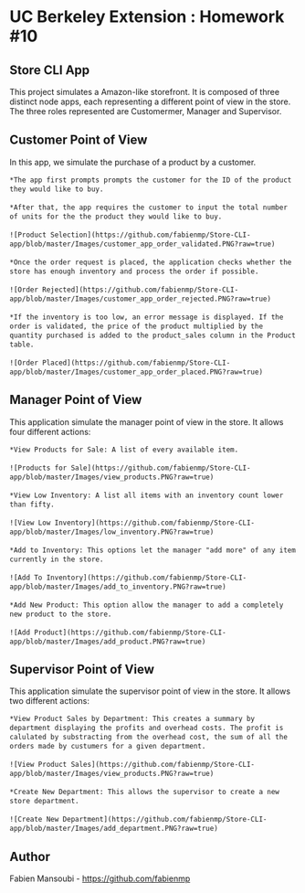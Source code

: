 # UC Berkeley Extension : Homework #10
## Store CLI App

This project simulates a Amazon-like storefront. It is composed of three distinct node apps, 
each representing a different point of view in the store. 
The three roles represented are Customermer, Manager and Supervisor.

## Customer Point of View

In this app, we simulate the purchase of a product by a customer. 

	*The app first prompts prompts the customer for the ID of the product they would like to buy.

	*After that, the app requires the customer to input the total number of units for the the product they would like to buy.

    ![Product Selection](https://github.com/fabienmp/Store-CLI-app/blob/master/Images/customer_app_order_validated.PNG?raw=true)

	*Once the order request is placed, the application checks whether the store has enough inventory and process the order if possible.
	
    ![Order Rejected](https://github.com/fabienmp/Store-CLI-app/blob/master/Images/customer_app_order_rejected.PNG?raw=true)

	*If the inventory is too low, an error message is displayed. If the order is validated, the price of the product multiplied by the quantity purchased is added to the product_sales column in the Product table.

    ![Order Placed](https://github.com/fabienmp/Store-CLI-app/blob/master/Images/customer_app_order_placed.PNG?raw=true)

## Manager Point of View

This application simulate the manager point of view in the store. It allows four different actions:

	*View Products for Sale: A list of every available item.

    ![Products for Sale](https://github.com/fabienmp/Store-CLI-app/blob/master/Images/view_products.PNG?raw=true)

    *View Low Inventory: A list all items with an inventory count lower than fifty.
    
    ![View Low Inventory](https://github.com/fabienmp/Store-CLI-app/blob/master/Images/low_inventory.PNG?raw=true)

    *Add to Inventory: This options let the manager "add more" of any item currently in the store.
    
    ![Add To Inventory](https://github.com/fabienmp/Store-CLI-app/blob/master/Images/add_to_inventory.PNG?raw=true)

    *Add New Product: This option allow the manager to add a completely new product to the store.

    ![Add Product](https://github.com/fabienmp/Store-CLI-app/blob/master/Images/add_product.PNG?raw=true)

## Supervisor Point of View

This application simulate the supervisor point of view in the store. It allows two different actions:

    *View Product Sales by Department: This creates a summary by department displaying the profits and overhead costs. The profit is calulated by substracting from the overhead cost, the sum of all the orders made by custumers for a given department.
   
    ![View Product Sales](https://github.com/fabienmp/Store-CLI-app/blob/master/Images/view_products.PNG?raw=true)

    *Create New Department: This allows the supervisor to create a new store department.

    ![Create New Department](https://github.com/fabienmp/Store-CLI-app/blob/master/Images/add_department.PNG?raw=true)

## Author

Fabien Mansoubi - https://github.com/fabienmp


